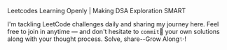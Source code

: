 Leetcodes
Learning Openly | Making DSA Exploration SMART

I'm tackling LeetCode challenges daily and sharing my journey here.
Feel free to join in anytime — and don't hesitate to `commit`🚀 your own solutions along with your thought process. Solve, share--Grow Along✨!

